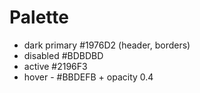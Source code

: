 # Palette
* dark primary #1976D2 (header, borders)
* disabled #BDBDBD
* active #2196F3
* hover - #BBDEFB + opacity 0.4